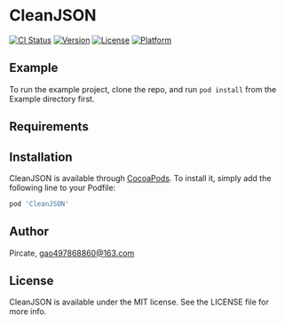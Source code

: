 # CleanJSON

[![CI Status](https://img.shields.io/travis/Pircate/CleanJSON.svg?style=flat)](https://travis-ci.org/Pircate/CleanJSON)
[![Version](https://img.shields.io/cocoapods/v/CleanJSON.svg?style=flat)](https://cocoapods.org/pods/CleanJSON)
[![License](https://img.shields.io/cocoapods/l/CleanJSON.svg?style=flat)](https://cocoapods.org/pods/CleanJSON)
[![Platform](https://img.shields.io/cocoapods/p/CleanJSON.svg?style=flat)](https://cocoapods.org/pods/CleanJSON)

## Example

To run the example project, clone the repo, and run `pod install` from the Example directory first.

## Requirements

## Installation

CleanJSON is available through [CocoaPods](https://cocoapods.org). To install
it, simply add the following line to your Podfile:

```ruby
pod 'CleanJSON'
```

## Author

Pircate, gao497868860@163.com

## License

CleanJSON is available under the MIT license. See the LICENSE file for more info.
